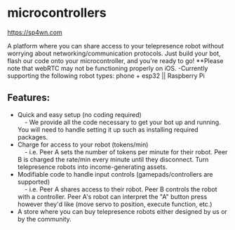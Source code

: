 # microcontrollers

https://sp4wn.com

A platform where you can share access to your telepresence robot without worrying about networking/communication protocols. Just build your bot, flash our code onto your microcontroller, and you're ready to go!  **Please note that webRTC may not be functioning properly on iOS. -Currently supporting the following robot types: phone + esp32 || Raspberry Pi

## Features:

- Quick and easy setup (no coding required)  
    &nbsp;&nbsp;&nbsp;&nbsp;- We provide all the code necessary to get your bot up and running. You will need to handle setting it up such as installing required packages.
- Charge for access to your robot (tokens/min)  
    &nbsp;&nbsp;&nbsp;&nbsp;- i.e. Peer A sets the number of tokens per minute for their robot. Peer B is charged the rate/min every minute until they disconnect. Turn telepresence robots into income-generating assets.
- Modifiable code to handle input controls (gamepads/controllers are supported)  
    &nbsp;&nbsp;&nbsp;&nbsp;- i.e. Peer A shares access to their robot. Peer B controls the robot with a controller. Peer A's robot can interpret the "A" button press however they'd like (move servo to position, execute function, etc.)
- A store where you can buy telepresence robots either designed by us or by the community.







